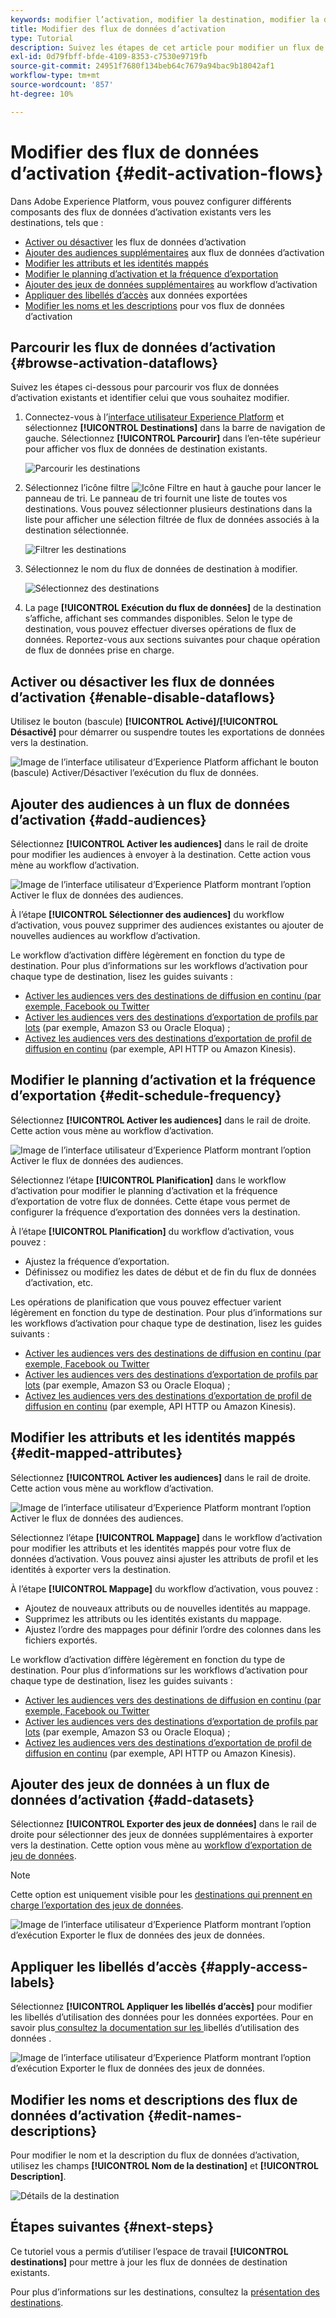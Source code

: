 ```yaml
---
keywords: modifier l’activation, modifier la destination, modifier la destination
title: Modifier des flux de données d’activation
type: Tutorial
description: Suivez les étapes de cet article pour modifier un flux de données d’activation existant dans Adobe Experience Platform.
exl-id: 0d79fbff-bfde-4109-8353-c7530e9719fb
source-git-commit: 24951f7680f134beb64c7679a94bac9b18042af1
workflow-type: tm+mt
source-wordcount: '857'
ht-degree: 10%

---
```


# Modifier des flux de données d’activation {#edit-activation-flows}

Dans Adobe Experience Platform, vous pouvez configurer différents composants des flux de données d’activation existants vers les destinations, tels que :

* [Activer ou désactiver](#enable-disable-dataflows) les flux de données d’activation
* [Ajouter des audiences supplémentaires](#add-audiences) aux flux de données d’activation
* [Modifier les attributs et les identités mappés](#edit-mapped-attributes)
* [Modifier le planning d’activation et la fréquence d’exportation](#edit-schedule-frequency)
* [Ajouter des jeux de données supplémentaires](#add-datasets) au workflow d’activation
* [Appliquer des libellés d’accès](#apply-access-labels) aux données exportées
* [Modifier les noms et les descriptions](#edit-names-descriptions) pour vos flux de données d’activation

## Parcourir les flux de données d’activation {#browse-activation-dataflows}

Suivez les étapes ci-dessous pour parcourir vos flux de données d’activation existants et identifier celui que vous souhaitez modifier.

1. Connectez-vous à l’[interface utilisateur Experience Platform](https://platform.adobe.com/) et sélectionnez **[!UICONTROL Destinations]** dans la barre de navigation de gauche. Sélectionnez **[!UICONTROL Parcourir]** dans l’en-tête supérieur pour afficher vos flux de données de destination existants.

   ![Parcourir les destinations](../assets/ui/edit-activation/browse-destinations.png)

2. Sélectionnez l’icône filtre ![Icône Filtre](../../images/icons/filter.png) en haut à gauche pour lancer le panneau de tri. Le panneau de tri fournit une liste de toutes vos destinations. Vous pouvez sélectionner plusieurs destinations dans la liste pour afficher une sélection filtrée de flux de données associés à la destination sélectionnée.

   ![Filtrer les destinations](../assets/ui/edit-activation/filter-destinations.png)

3. Sélectionnez le nom du flux de données de destination à modifier.

   ![Sélectionnez des destinations](../assets/ui/edit-activation/destination-select.png)

4. La page **[!UICONTROL Exécution du flux de données]** de la destination s’affiche, affichant ses commandes disponibles. Selon le type de destination, vous pouvez effectuer diverses opérations de flux de données. Reportez-vous aux sections suivantes pour chaque opération de flux de données prise en charge.

## Activer ou désactiver les flux de données d’activation {#enable-disable-dataflows}

Utilisez le bouton (bascule) **[!UICONTROL Activé]/[!UICONTROL Désactivé]** pour démarrer ou suspendre toutes les exportations de données vers la destination.

![Image de l’interface utilisateur d’Experience Platform affichant le bouton (bascule) Activer/Désactiver l’exécution du flux de données.](../assets/ui/edit-activation/enable-toggle.png)

## Ajouter des audiences à un flux de données d’activation {#add-audiences}

Sélectionnez **[!UICONTROL Activer les audiences]** dans le rail de droite pour modifier les audiences à envoyer à la destination. Cette action vous mène au workflow d’activation.

![Image de l’interface utilisateur d’Experience Platform montrant l’option Activer le flux de données des audiences.](../assets/ui/edit-activation/activate-audiences.png)

À l’étape **[!UICONTROL Sélectionner des audiences]** du workflow d’activation, vous pouvez supprimer des audiences existantes ou ajouter de nouvelles audiences au workflow d’activation.

Le workflow d’activation diffère légèrement en fonction du type de destination. Pour plus d’informations sur les workflows d’activation pour chaque type de destination, lisez les guides suivants :

* [ Activer les audiences vers des destinations de diffusion en continu (par exemple, Facebook ou Twitter](./activate-segment-streaming-destinations.md)
* [Activer les audiences vers des destinations d’exportation de profils par lots](./activate-batch-profile-destinations.md) (par exemple, Amazon S3 ou Oracle Eloqua) ;
* [Activez les audiences vers des destinations d’exportation de profil de diffusion en continu](./activate-streaming-profile-destinations.md) (par exemple, API HTTP ou Amazon Kinesis).

## Modifier le planning d’activation et la fréquence d’exportation {#edit-schedule-frequency}

Sélectionnez **[!UICONTROL Activer les audiences]** dans le rail de droite. Cette action vous mène au workflow d’activation.

![Image de l’interface utilisateur d’Experience Platform montrant l’option Activer le flux de données des audiences.](../assets/ui/edit-activation/activate-audiences.png)

Sélectionnez l’étape **[!UICONTROL Planification]** dans le workflow d’activation pour modifier le planning d’activation et la fréquence d’exportation de votre flux de données. Cette étape vous permet de configurer la fréquence d’exportation des données vers la destination.

À l’étape **[!UICONTROL Planification]** du workflow d’activation, vous pouvez :
* Ajustez la fréquence d’exportation.
* Définissez ou modifiez les dates de début et de fin du flux de données d’activation, etc.

Les opérations de planification que vous pouvez effectuer varient légèrement en fonction du type de destination. Pour plus d’informations sur les workflows d’activation pour chaque type de destination, lisez les guides suivants :

* [ Activer les audiences vers des destinations de diffusion en continu (par exemple, Facebook ou Twitter](./activate-segment-streaming-destinations.md)
* [Activer les audiences vers des destinations d’exportation de profils par lots](./activate-batch-profile-destinations.md) (par exemple, Amazon S3 ou Oracle Eloqua) ;
* [Activez les audiences vers des destinations d’exportation de profil de diffusion en continu](./activate-streaming-profile-destinations.md) (par exemple, API HTTP ou Amazon Kinesis).

## Modifier les attributs et les identités mappés {#edit-mapped-attributes}

Sélectionnez **[!UICONTROL Activer les audiences]** dans le rail de droite. Cette action vous mène au workflow d’activation.

![Image de l’interface utilisateur d’Experience Platform montrant l’option Activer le flux de données des audiences.](../assets/ui/edit-activation/activate-audiences.png)

Sélectionnez l’étape **[!UICONTROL Mappage]** dans le workflow d’activation pour modifier les attributs et les identités mappés pour votre flux de données d’activation. Vous pouvez ainsi ajuster les attributs de profil et les identités à exporter vers la destination.

À l’étape **[!UICONTROL Mappage]** du workflow d’activation, vous pouvez :

* Ajoutez de nouveaux attributs ou de nouvelles identités au mappage.
* Supprimez les attributs ou les identités existants du mappage.
* Ajustez l’ordre des mappages pour définir l’ordre des colonnes dans les fichiers exportés.

Le workflow d’activation diffère légèrement en fonction du type de destination. Pour plus d’informations sur les workflows d’activation pour chaque type de destination, lisez les guides suivants :

* [ Activer les audiences vers des destinations de diffusion en continu (par exemple, Facebook ou Twitter](./activate-segment-streaming-destinations.md)
* [Activer les audiences vers des destinations d’exportation de profils par lots](./activate-batch-profile-destinations.md) (par exemple, Amazon S3 ou Oracle Eloqua) ;
* [Activez les audiences vers des destinations d’exportation de profil de diffusion en continu](./activate-streaming-profile-destinations.md) (par exemple, API HTTP ou Amazon Kinesis).

## Ajouter des jeux de données à un flux de données d’activation {#add-datasets}

Sélectionnez **[!UICONTROL Exporter des jeux de données]** dans le rail de droite pour sélectionner des jeux de données supplémentaires à exporter vers la destination. Cette option vous mène au [workflow d’exportation de jeu de données](export-datasets.md).

>[!NOTE]
>
>Cette option est uniquement visible pour les [destinations qui prennent en charge l’exportation des jeux de données](export-datasets.md#supported-destinations).

![Image de l’interface utilisateur d’Experience Platform montrant l’option d’exécution Exporter le flux de données des jeux de données.](../assets/ui/edit-activation/export-datasets.png)

## Appliquer les libellés d’accès {#apply-access-labels}

Sélectionnez **[!UICONTROL Appliquer les libellés d’accès]** pour modifier les libellés d’utilisation des données pour les données exportées. Pour en savoir plus[ consultez la documentation sur les ](../../data-governance/labels/overview.md) libellés d’utilisation des données .

![Image de l’interface utilisateur d’Experience Platform montrant l’option d’exécution Exporter le flux de données des jeux de données.](../assets/ui/edit-activation/apply-access-labels.png)

## Modifier les noms et descriptions des flux de données d’activation {#edit-names-descriptions}

Pour modifier le nom et la description du flux de données d’activation, utilisez les champs **[!UICONTROL Nom de la destination]** et **[!UICONTROL Description]**.

![Détails de la destination](../assets/ui/edit-activation/edit-destination-name-description.png)

## Étapes suivantes {#next-steps}

Ce tutoriel vous a permis d’utiliser l’espace de travail **[!UICONTROL destinations]** pour mettre à jour les flux de données de destination existants.

Pour plus d’informations sur les destinations, consultez la [présentation des destinations](../catalog/overview.md).
